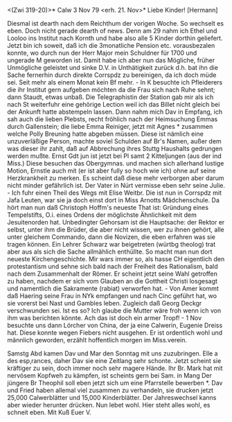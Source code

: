 <(Zwi 319-20)>* Calw 3 Nov 79
 <erh. 21. Nov>*
Liebe Kinder! [Hermann]

Diesmal ist dearth nach dem Reichthum der vorigen Woche. So wechselt es eben. Doch nicht gerade dearth of news. Denn am 29 nahm ich Ethel und Looloo ins Institut nach Kornth und habe also alle 5 Kinder dorthin geliefert. Jetzt bin ich soweit, daß ich die 3monatliche Pension etc. vorausbezalen konnte, wo durch nun der Herr Major mein Schuldner für 1700 und ungerade M geworden ist. Damit habe ich aber nun das Mögliche, früher Unmögliche geleistet und sinke D.V. in Unthätigkeit zurück d.h. bat ihn die Sache fernerhin durch direkte Corrspdz zu bereinigen, da ich doch müde sei. Seit mehr als einem Monat kein Bf mehr. - In K besuchte ich Pfleiderers die ihr Institut gern aufgeben möchten da die Frau sich nach Ruhe sehnt; dann Staudt, etwas unbaß. Die Telegraphistin der Station gab mir als ich nach St weiterfuhr eine gehörige Lection weil ich das Billet nicht gleich bei der Ankunft hatte abstempeln lassen. Dann nahm mich Dav in Empfang, ich sah auch die lieben Plebsts, recht fröhlich nach der Heimsuchung Emmas durch Gallenstein; die liebe Emma Reiniger, jetzt mit Agnes <Breuning>* zusammen welche Polly Breuning hatte abgeben müssen. Diese ist nämlich eine unzuverläßige Person, machte soviel Schulden auf Br's Namen, außer dem was dieser ihr zahlt, daß auf Abbrechung ihres Stuttg Haushalts gedrungen werden mußte. Ernst Gdt jun ist jetzt bei Pl samt 2 Kitteljungen (aus der ind Miss.) Diese besuchen das Obergymnas. und machen sich allerhand lustige Motion, Ernstle auch mit (er ist aber fully so hoch wie ich) ohne auf seine Herzkrankheit zu merken. Es scheint daß diese mehr verborgen aber darum nicht minder gefährlich ist. Der Vater in Nürt vermisse eben sehr seine Julie. - Ich fuhr einen Theil des Wegs mit Elise Weitbr. Die ist nun in Corrspdz mit Jafa Leuten, war sie ja doch einst dort in Miss Arnotts Mädchenschule. Da hört man nun daß Christoph Hoffm's neueste That ist: Gründung eines Tempelstifts, O.i. eines Ordens der möglichste Ähnlichkeit mit dem Jesuitenorden hat. Unbedingter Gehorsam ist die Hauptsache: der Rektor er selbst, unter ihm die Brüder, die aber nicht wissen, wer zu ihnen gehört, alle unter gleichem Commando, dann die Novizen, die eben erfahren was sie tragen können. Ein Lehrer Schwarz war beigetreten (würtbg theolog) trat aber aus als sich die Sache allmählich enthüllte. So macht man nun dort neueste Kirchengeschichte. Mir wars immer so, als hasse CH eigentlich den protestantism und sehne sich bald nach der Freiheit des Rationalism, bald nach dem Zusammenhalt der Römer. Er scheint jetzt seine Wahl getroffen zu haben, nachdem er sich vom Glauben an die Gottheit Christi losgesagt und namentlich die Sakramente (rabiat) verworfen hat. - Von Amer kommt daß Haering seine Frau in NYk empfangen und nach Cinc geführt hat, wo sie vorerst bei Nast und Gambles leben. Zugleich daß Georg Deckgr verschwunden sei. Ist es so? Ich glaube die Mutter wäre froh wenn ich von ihm was berichten könnte. Ach das ist doch ein armer Tropf! - 1 Nov besuchte uns dann Lörcher von China, der ja eine Calwerin, Eugenie Dreiss hat. Diese konnte wegen Fiebers nicht ausgehen. Er ist ordentlich wohl und männlich geworden, erzählt hoffentlich morgen im Miss.verein.

Samstg Abd kamen Dav und Mar den Sonntag mit uns zuzubringen. Elle a des esp‚rances, daher Dav sie eine Zeitlang sehr schonte. Jetzt scheint sie kräftiger zu sein, doch immer noch sehr magere Hände. Ihr Br. Mark hat mit nervösem Kopfweh zu kämpfen, ist scheints gern bei Sam. in Mang Der jüngere Br Theophil soll eben jetzt sich um eine Pfarrstelle bewerben <Etl Zeit vorher nach Neuchatel berufen durch Onkel Ecklin>*. Dav und Fried haben allemal viel zusammen zu verhandeln, sie drucken jetzt 25,000 Calwerblätter und 15,000 Kinderblätter. Der Jahreswechsel kanns aber wieder herunter drücken. Nun lebet wohl. Hier steht alles wohl, es schneit eben. 
 Mit Kuß Euer V.

